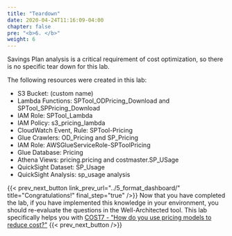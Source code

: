```yaml
---
title: "Teardown"
date: 2020-04-24T11:16:09-04:00
chapter: false
pre: "<b>6. </b>"
weight: 6
---
```


Savings Plan analysis is a critical requirement of cost optimization, so there is no specific tear down for this lab.

The following resources were created in this lab:

- S3 Bucket: (custom name)
- Lambda Functions: SPTool_ODPricing_Download and SPTool_SPPricing_Download
- IAM Role: SPTool_Lambda
- IAM Policy: s3_pricing_lambda
- CloudWatch Event, Rule: SPTool-Pricing
- Glue Crawlers: OD_Pricing and SP_Pricing
- IAM Role: AWSGlueServiceRole-SPToolPricing
- Glue Database: Pricing
- Athena Views: pricing.pricing and costmaster.SP_USage
- QuickSight Dataset: SP_Usage
- QuickSight Analysis: sp_usage analysis


{{< prev_next_button link_prev_url="../5_format_dashboard/"  title="Congratulations!" final_step="true"  />}}
Now that you have completed the lab, if you have implemented this knowledge in your environment,
you should re-evaluate the questions in the Well-Architected tool. This lab specifically helps you with
[COST7 - "How do you use pricing models to reduce cost?"](https://docs.aws.amazon.com/wellarchitected/latest/framework/a-cost-effective-resources.html)
{{< prev_next_button />}}


